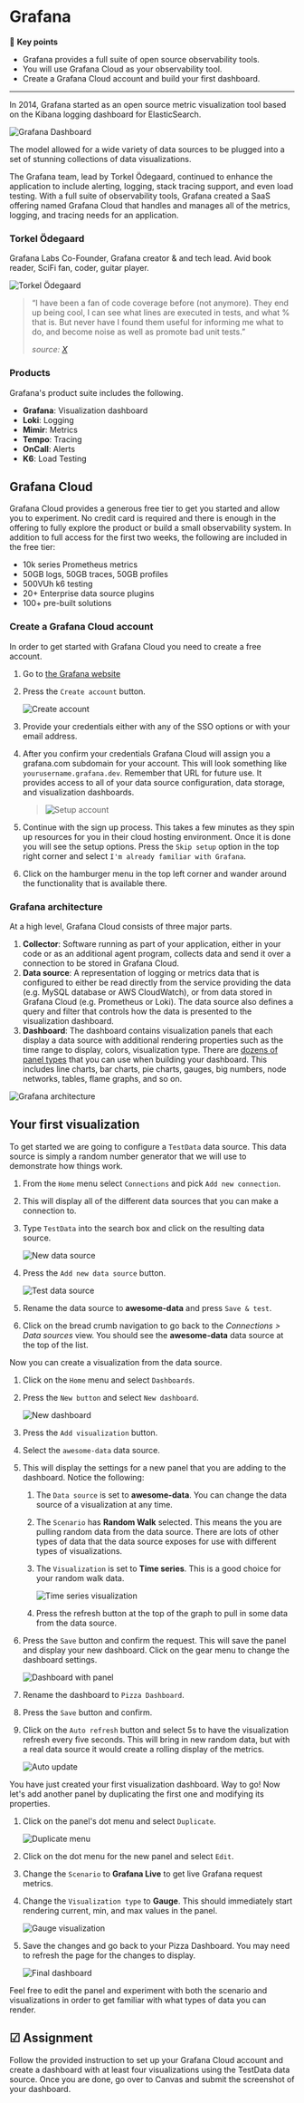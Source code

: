 # Grafana

🔑 **Key points**

- Grafana provides a full suite of open source observability tools.
- You will use Grafana Cloud as your observability tool.
- Create a Grafana Cloud account and build your first dashboard.

---

In 2014, Grafana started as an open source metric visualization tool based on the Kibana logging dashboard for ElasticSearch.

![Grafana Dashboard](grafanaDashboard.png)

The model allowed for a wide variety of data sources to be plugged into a set of stunning collections of data visualizations.

The Grafana team, lead by Torkel Ödegaard, continued to enhance the application to include alerting, logging, stack tracing support, and even load testing. With a full suite of observability tools, Grafana created a SaaS offering named Grafana Cloud that handles and manages all of the metrics, logging, and tracing needs for an application.

### Torkel Ödegaard

Grafana Labs Co-Founder, Grafana creator & and tech lead. Avid book reader, SciFi fan, coder, guitar player.

![Torkel Ödegaard](torkelOdegaard.png)

> “I have been a fan of code coverage before (not anymore). They end up being cool, I can see what lines are executed in tests, and what % that is. But never have I found them useful for informing me what to do, and become noise as well as promote bad unit tests.”
>
> _source: [X](https://x.com/torkelo/status/1638803195752316928)_

### Products

Grafana's product suite includes the following.

- **Grafana**: Visualization dashboard
- **Loki**: Logging
- **Mimir**: Metrics
- **Tempo**: Tracing
- **OnCall**: Alerts
- **K6**: Load Testing

## Grafana Cloud

Grafana Cloud provides a generous free tier to get you started and allow you to experiment. No credit card is required and there is enough in the offering to fully explore the product or build a small observability system. In addition to full access for the first two weeks, the following are included in the free tier:

- 10k series Prometheus metrics
- 50GB logs, 50GB traces, 50GB profiles
- 500VUh k6 testing
- 20+ Enterprise data source plugins
- 100+ pre-built solutions

### Create a Grafana Cloud account

In order to get started with Grafana Cloud you need to create a free account.

1. Go to [the Grafana website](https://grafana.com/)
1. Press the `Create account` button.

   ![Create account](createAccount.png)

1. Provide your credentials either with any of the SSO options or with your email address.
1. After you confirm your credentials Grafana Cloud will assign you a grafana.com subdomain for your account. This will look something like `yourusername.grafana.dev`. Remember that URL for future use. It provides access to all of your data source configuration, data storage, and visualization dashboards.

   > ![Setup account](setupAccount.png)

1. Continue with the sign up process. This takes a few minutes as they spin up resources for you in their cloud hosting environment. Once it is done you will see the setup options. Press the `Skip setup` option in the top right corner and select `I'm already familiar with Grafana`.
1. Click on the hamburger menu in the top left corner and wander around the functionality that is available there.

### Grafana architecture

At a high level, Grafana Cloud consists of three major parts.

1. **Collector**: Software running as part of your application, either in your code or as an additional agent program, collects data and send it over a connection to be stored in Grafana Cloud.
1. **Data source**: A representation of logging or metrics data that is configured to either be read directly from the service providing the data (e.g. MySQL database or AWS CloudWatch), or from data stored in Grafana Cloud (e.g. Prometheus or Loki). The data source also defines a query and filter that controls how the data is presented to the visualization dashboard.
1. **Dashboard**: The dashboard contains visualization panels that each display a data source with additional rendering properties such as the time range to display, colors, visualization type. There are [dozens of panel types](https://grafana.com/docs/grafana/latest/panels-visualizations/visualizations/) that you can use when building your dashboard. This includes line charts, bar charts, pie charts, gauges, big numbers, node networks, tables, flame graphs, and so on.

![Grafana architecture](grafanaArchitecture.png)

## Your first visualization

To get started we are going to configure a `TestData` data source. This data source is simply a random number generator that we will use to demonstrate how things work.

1. From the `Home` menu select `Connections` and pick `Add new connection`.
1. This will display all of the different data sources that you can make a connection to.
1. Type `TestData` into the search box and click on the resulting data source.

   ![New data source](newDataSource.png)

1. Press the `Add new data source` button.

   ![Test data source](testDataSource.png)

1. Rename the data source to **awesome-data** and press `Save & test`.
1. Click on the bread crumb navigation to go back to the _Connections > Data sources_ view. You should see the **awesome-data** data source at the top of the list.

Now you can create a visualization from the data source.

1. Click on the `Home` menu and select `Dashboards`.
1. Press the `New button` and select `New dashboard`.

   ![New dashboard](newDashboard.png)

1. Press the `Add visualization` button.
1. Select the `awesome-data` data source.
1. This will display the settings for a new panel that you are adding to the dashboard. Notice the following:

   1. The `Data source` is set to **awesome-data**. You can change the data source of a visualization at any time.
   1. The `Scenario` has **Random Walk** selected. This means the you are pulling random data from the data source. There are lots of other types of data that the data source exposes for use with different types of visualizations.
   1. The `Visualization` is set to **Time series**. This is a good choice for your random walk data.

      ![Time series visualization](timeSeriesVisualization.png)

   1. Press the refresh button at the top of the graph to pull in some data from the data source.

1. Press the `Save` button and confirm the request. This will save the panel and display your new dashboard. Click on the gear menu to change the dashboard settings.

   ![Dashboard with panel](dashboardWithPanel.png)

1. Rename the dashboard to `Pizza Dashboard`.
1. Press the `Save` button and confirm.
1. Click on the `Auto refresh` button and select 5s to have the visualization refresh every five seconds. This will bring in new random data, but with a real data source it would create a rolling display of the metrics.

   ![Auto update](autoUpdate.png)

You have just created your first visualization dashboard. Way to go! Now let's add another panel by duplicating the first one and modifying its properties.

1. Click on the panel's dot menu and select `Duplicate`.

   ![Duplicate menu](duplicateMenu.png)

1. Click on the dot menu for the new panel and select `Edit`.
1. Change the `Scenario` to **Grafana Live** to get live Grafana request metrics.
1. Change the `Visualization type` to **Gauge**. This should immediately start rendering current, min, and max values in the panel.

   ![Gauge visualization](gaugeVisualization.png)

1. Save the changes and go back to your Pizza Dashboard. You may need to refresh the page for the changes to display.

   ![Final dashboard](finalDashboard.png)

Feel free to edit the panel and experiment with both the scenario and visualizations in order to get familiar with what types of data you can render.

## ☑ Assignment

Follow the provided instruction to set up your Grafana Cloud account and create a dashboard with at least four visualizations using the TestData data source. Once you are done, go over to Canvas and submit the screenshot of your dashboard.
